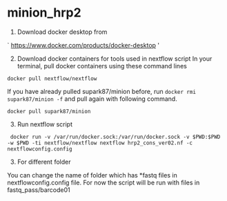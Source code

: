 # minion_hrp2

1. Download docker desktop from

` https://www.docker.com/products/docker-desktop '

2. Download docker containers for tools used in nextflow script
   In your terminal, pull docker containers using these command lines

` docker pull nextflow/nextflow `   

   If you have already pulled supark87/minion before, run ` docker rmi supark87/minion -f ` and pull again with following command.
   
` docker pull supark87/minion ` 

3. Run nextflow script

` docker run -v /var/run/docker.sock:/var/run/docker.sock -v $PWD:$PWD -w $PWD -ti nextflow/nextflow nextflow hrp2_cons_ver02.nf -c nextflowconfig.config`

3. For different folder

You can change the name of folder which has *fastq files in nextflowconfig.config file. 
For now the script will be run with files in fastq_pass/barcode01
